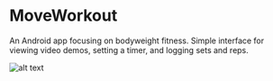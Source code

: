 # MoveWorkout

An Android app focusing on bodyweight fitness. Simple interface for viewing video demos, 
setting a timer, and logging sets and reps. 

![alt text](https://raw.githubusercontent.com/B-xu/MoveWorkout/path/to/move_app_demo.png)
